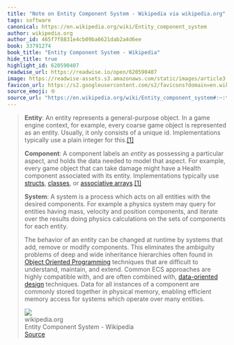 ```yaml
---
title: "Note on Entity Component System - Wikipedia via wikipedia.org"
tags: software
canonical: https://en.wikipedia.org/wiki/Entity_component_system
author: wikipedia.org
author_id: 465f7f8831e4cb09ba6621dab2a4d6ee
book: 33791274
book_title: "Entity Component System - Wikipedia"
hide_title: true
highlight_id: 620590407
readwise_url: https://readwise.io/open/620590407
image: https://readwise-assets.s3.amazonaws.com/static/images/article3.5c705a01b476.png
favicon_url: https://s2.googleusercontent.com/s2/favicons?domain=en.wikipedia.org
source_emoji: 🌐
source_url: "https://en.wikipedia.org/wiki/Entity_component_system#:~:text=**Entity**%3A%20An%20entity,over%20many%20entities."
---
```


> **Entity**: An entity represents a general-purpose object. In a game engine context, for example, every coarse game object is represented as an entity. Usually, it only consists of a unique id. Implementations typically use a plain integer for this.[[1]](https://en.wikipedia.org/wiki/Entity_component_system#cite_note-ESWiki-1)
> 
> **Component**: A component labels an *entity* as possessing a particular aspect, and holds the data needed to model that aspect. For example, every game object that can take damage might have a Health component associated with its entity. Implementations typically use [structs](https://en.wikipedia.org/wiki/C_structures_and_unions), [classes](https://en.wikipedia.org/wiki/C%2B%2B_classes), or [associative arrays](https://en.wikipedia.org/wiki/Associative_array).[[1]](https://en.wikipedia.org/wiki/Entity_component_system#cite_note-ESWiki-1)
> 
> **System**: A system is a process which acts on all entities with the desired components. For example a physics system may query for entities having mass, velocity and position components, and iterate over the results doing physics calculations on the sets of components for each entity.
> 
> The behavior of an entity can be changed at runtime by systems that add, remove or modify components. This eliminates the ambiguity problems of deep and wide inheritance hierarchies often found in [Object Oriented Programming](https://en.wikipedia.org/wiki/Object-oriented_programming) techniques that are difficult to understand, maintain, and extend. Common ECS approaches are highly compatible with, and are often combined with, [data-oriented design](https://en.wikipedia.org/wiki/Data-oriented_design) techniques. Data for all instances of a component are commonly stored together in physical memory, enabling efficient memory access for systems which operate over many entities.
> <div class="quoteback-footer"><div class="quoteback-avatar"><img class="mini-favicon" src="https://s2.googleusercontent.com/s2/favicons?domain=en.wikipedia.org"></div><div class="quoteback-metadata"><div class="metadata-inner"><span style="display:none">FROM:</span><div aria-label="wikipedia.org" class="quoteback-author"> wikipedia.org</div><div aria-label="Entity Component System - Wikipedia" class="quoteback-title"> Entity Component System - Wikipedia</div></div></div><div class="quoteback-backlink"><a target="_blank" aria-label="go to the full text of this quotation" rel="noopener" href="https://en.wikipedia.org/wiki/Entity_component_system#:~:text=**Entity**%3A%20An%20entity,over%20many%20entities." class="quoteback-arrow"> Source</a></div></div>